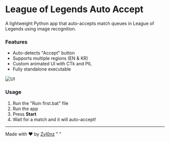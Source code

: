 # League of Legends Auto Accept

A lightweight Python app that auto-accepts match queues in League of Legends using image recognition.

### Features
- Auto-detects "Accept" button
- Supports multiple regions (EN & KR)
- Custom animated UI with CTk and PIL
- Fully standalone executable

![UI]([https://example.com/image.png](https://i.ibb.co/5WPHnc7s/League-Of-Legends-Auto-Accept-By-Zyl0nz.jpg))
### Usage
1. Run the "Ruin first.bat" file
2. Run the app
3. Press **Start**
4. Wait for a match and it will auto-accept!

---

Made with ❤️ by [Zyl0nz](https://github.com/Zyl0nz)
" " 
